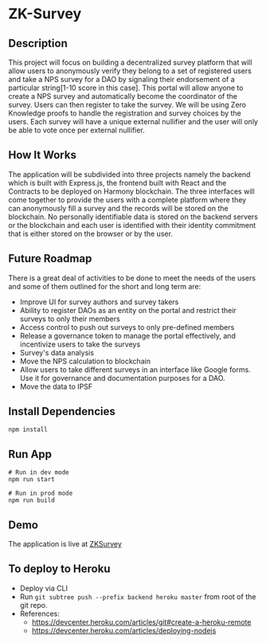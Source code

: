 # ZK-Survey

## Description
This project will focus on building a decentralized survey platform that will allow users to anonymously verify they belong to a set of registered users and take a NPS survey for a DAO by signaling their endorsement of a particular string[1-10 score in this case].
This portal will allow anyone to create a NPS survey and automatically become the coordinator of the survey. Users can then register to take the survey. We will be using Zero Knowledge proofs to handle the registration and survey choices by the users. Each survey will have a unique external nullifier and the user will only be able to vote once per external nullifier.

## How It Works
The application will be subdivided into three projects namely the backend which is built with Express.js, the frontend built with React and the Contracts to be deployed on Harmony blockchain. The three interfaces will come together to provide the users with a complete platform where they can anonymously fill a survey and the records will be stored on the blockchain.
No personally identifiable data is stored on the backend servers or the blockchain and each user is identified with their identity commitment that is either stored on the browser or by the user.

## Future Roadmap
There is a great deal of activities to be done to meet the needs of the users and some of them outlined for the short and long term are:
- Improve UI for survey authors and survey takers
- Ability to register DAOs as an entity on the portal and restrict their surveys to only their members
- Access control to push out surveys to only pre-defined members
- Release a governance token to manage the portal effectively, and incentivize users to take the surveys
- Survey's data analysis
- Move the NPS calculation to blockchain
- Allow users to take different surveys in an interface like Google forms. Use it for governance and documentation purposes for a DAO.
- Move the data to IPSF

## Install Dependencies

```
npm install
```

## Run App

```
# Run in dev mode
npm run start

# Run in prod mode
npm run build
```

## Demo
The application is live at [ZKSurvey](https://zksurvey-frontend.vercel.app/home)


## To deploy to Heroku
- Deploy via CLI
- Run `git subtree push --prefix backend heroku master` from root of the git repo.
- References: 
    - https://devcenter.heroku.com/articles/git#create-a-heroku-remote
    - https://devcenter.heroku.com/articles/deploying-nodejs